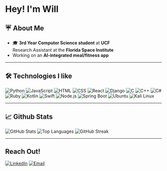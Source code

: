 #  Hey! I'm Will 

## ☔ About Me
- 🎓 **3rd Year Computer Science student** at **UCF**  
   Research Assistant at the **Florida Space Institute**
-  Working on an **AI-integrated meal/fitness app**


---

## 🛠️ Technologies I like
![Python](https://img.shields.io/badge/-Python-3776AB?style=flat-square&logo=python&logoColor=white)
![JavaScript](https://img.shields.io/badge/-JavaScript-F7DF1E?style=flat-square&logo=javascript&logoColor=black)
![HTML](https://img.shields.io/badge/-HTML-E34F26?style=flat-square&logo=html5&logoColor=white)
![CSS](https://img.shields.io/badge/-CSS-1572B6?style=flat-square&logo=css3&logoColor=white)
![React](https://img.shields.io/badge/-React-61DAFB?style=flat-square&logo=react&logoColor=black)
![Django](https://img.shields.io/badge/-Django-092E20?style=flat-square&logo=django&logoColor=white)
![C](https://img.shields.io/badge/-C-A8B9CC?style=flat-square&logo=c&logoColor=white)
![C++](https://img.shields.io/badge/-C++-00599C?style=flat-square&logo=c%2B%2B&logoColor=white)
![C#](https://img.shields.io/badge/-C%23-239120?style=flat-square&logo=c-sharp&logoColor=white)
![Ruby](https://img.shields.io/badge/-Ruby-CC342D?style=flat-square&logo=ruby&logoColor=white)
![Kotlin](https://img.shields.io/badge/-Kotlin-7F52FF?style=flat-square&logo=kotlin&logoColor=white)
![Swift](https://img.shields.io/badge/-Swift-FA7343?style=flat-square&logo=swift&logoColor=white)
![Node.js](https://img.shields.io/badge/-Node.js-339933?style=flat-square&logo=node.js&logoColor=white)
![Spring Boot](https://img.shields.io/badge/-Spring%20Boot-6DB33F?style=flat-square&logo=spring-boot&logoColor=white)
![Ubuntu](https://img.shields.io/badge/-Ubuntu-E95420?style=flat-square&logo=ubuntu&logoColor=white)
![Kali Linux](https://img.shields.io/badge/-Kali%20Linux-557C94?style=flat-square&logo=kalilinux&logoColor=white)

---

## 📈 Github Stats
![GitHub Stats](https://github-readme-stats.vercel.app/api?username=Willd231&show_icons=true&theme=radical)
![Top Languages](https://github-readme-stats.vercel.app/api/top-langs/?username=Willd231&layout=compact&theme=radical)
![GitHub Streak](https://streak-stats.demolab.com/?user=Willd231&theme=radical)

---

##  Reach Out!
[![LinkedIn](https://img.shields.io/badge/LinkedIn-blue?style=flat-square&logo=linkedin)](https://www.linkedin.com/in/will-dellinger-a77b6129b/)
[![Email](https://img.shields.io/badge/Email-D14836?style=flat-square&logo=gmail&logoColor=white)](mailto:dellinger.w3@gmail.com)
